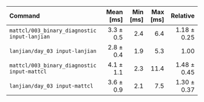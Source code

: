 | Command | Mean [ms] | Min [ms] | Max [ms] | Relative |
|:---|---:|---:|---:|---:|
| `mattcl/003_binary_diagnostic input-lanjian` | 3.3 ± 0.5 | 2.4 | 6.4 | 1.18 ± 0.25 |
| `lanjian/day_03 input-lanjian` | 2.8 ± 0.4 | 1.9 | 5.3 | 1.00 |
| `mattcl/003_binary_diagnostic input-mattcl` | 4.1 ± 1.1 | 2.3 | 11.4 | 1.48 ± 0.45 |
| `lanjian/day_03 input-mattcl` | 3.6 ± 0.9 | 2.1 | 7.5 | 1.30 ± 0.37 |
